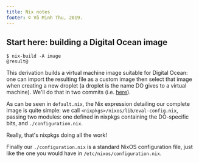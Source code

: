 ```yaml
---
title: Nix notes
footer: © Võ Minh Thu, 2019.
---
```



## Start here: building a Digital Ocean image

```
$ nix-build -A image
@result@
```

This derivation builds a virtual machine image suitable for Digital Ocean: one
can import the resulting file as a custom image then select that image when
creating a new droplet (a droplet is the name DO gives to a virtual machine).
We'll do that in two commits (i.e. [here](deploying.md)).

As can be seen in `default.nix`, the Nix expression detailing our complete
image is quite simple: we call `<nixpkgs>/nixos/lib/eval-config.nix`, passing
two modules: one defined in nixpkgs containing the DO-specific bits, and
`./configuration.nix`.

Really, that's nixpkgs doing all the work!

Finally our `./configuration.nix` is a standard NixOS configuration file, just
like the one you would have in `/etc/nixos/configuration.nix`.
